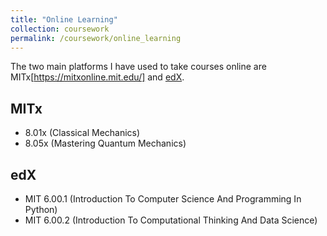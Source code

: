 ```yaml
---
title: "Online Learning"
collection: coursework
permalink: /coursework/online_learning
---
```


The two main platforms I have used to take courses online are MITx[https://mitxonline.mit.edu/] and [edX](https://www.edx.org/).

## MITx
* 8.01x (Classical Mechanics)
* 8.05x (Mastering Quantum Mechanics)

## edX
* MIT 6.00.1 (Introduction To Computer Science And Programming In Python)
* MIT 6.00.2 (Introduction To Computational Thinking And Data Science)